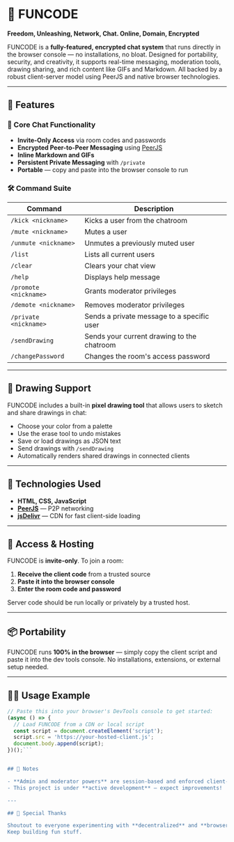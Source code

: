 # 🎉 FUNCODE  
**Freedom, Unleashing, Network, Chat. Online, Domain, Encrypted**

FUNCODE is a **fully-featured, encrypted chat system** that runs directly in the browser console — no installations, no bloat. Designed for portability, security, and creativity, it supports real-time messaging, moderation tools, drawing sharing, and rich content like GIFs and Markdown. All backed by a robust client-server model using PeerJS and native browser technologies.

---

## 🚀 Features

### 🧠 Core Chat Functionality
- **Invite-Only Access** via room codes and passwords
- **Encrypted Peer-to-Peer Messaging** using [PeerJS](https://peerjs.com/)
- **Inline Markdown and GIFs**  
- **Persistent Private Messaging** with `/private`
- **Portable** — copy and paste into the browser console to run

### 🛠 Command Suite
| Command                  | Description                                   |
|--------------------------|-----------------------------------------------|
| `/kick <nickname>`       | Kicks a user from the chatroom                |
| `/mute <nickname>`       | Mutes a user                                  |
| `/unmute <nickname>`     | Unmutes a previously muted user               |
| `/list`                  | Lists all current users                       |
| `/clear`                 | Clears your chat view                         |
| `/help`                  | Displays help message                         |
| `/promote <nickname>`    | Grants moderator privileges                   |
| `/demote <nickname>`     | Removes moderator privileges                  |
| `/private <nickname>`    | Sends a private message to a specific user    |
| `/sendDrawing`           | Sends your current drawing to the chatroom    |
| `/changePassword`        | Changes the room's access password            |

---

## 🎨 Drawing Support

FUNCODE includes a built-in **pixel drawing tool** that allows users to sketch and share drawings in chat:

- Choose your color from a palette
- Use the erase tool to undo mistakes
- Save or load drawings as JSON text
- Send drawings with `/sendDrawing`
- Automatically renders shared drawings in connected clients

---

## 🧰 Technologies Used

- **HTML, CSS, JavaScript**
- **[PeerJS](https://peerjs.com/)** — P2P networking
- **[jsDelivr](https://www.jsdelivr.com/)** — CDN for fast client-side loading

---

## 🔐 Access & Hosting

FUNCODE is **invite-only**. To join a room:

1. **Receive the client code** from a trusted source
2. **Paste it into the browser console**
3. **Enter the room code and password**

Server code should be run locally or privately by a trusted host.

---

## 📦 Portability

FUNCODE runs **100% in the browser** — simply copy the client script and paste it into the dev tools console. No installations, extensions, or external setup needed.

---

## 🧑‍💻 Usage Example

```js
// Paste this into your browser's DevTools console to get started:
(async () => {
  // Load FUNCODE from a CDN or local script
  const script = document.createElement('script');
  script.src = 'https://your-hosted-client.js';
  document.body.append(script);
})();```


## 📎 Notes

- **Admin and moderator powers** are session-based and enforced client-side.
- This project is under **active development** — expect improvements!

---

## 🎉 Special Thanks

Shoutout to everyone experimenting with **decentralized** and **browser-native** tools.  
Keep building fun stuff.
